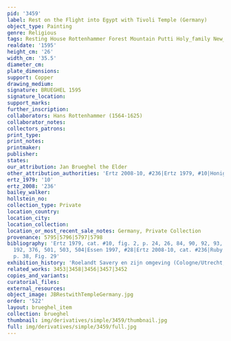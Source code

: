 ```yaml
---
pid: '3459'
label: Rest on the Flight into Egypt with Tivoli Temple (Germany)
object_type: Painting
genre: Religious
tags: Resting House Rottenhammer Forest Mountain Putti Holy_family New_Testament
realdate: '1595'
height_cm: '26'
width_cm: '35.5'
diameter_cm: 
plate_dimensions: 
support: Copper
drawing_medium: 
signature: BRUEGHEL 1595
signature_location: 
support_marks: 
further_inscription: 
collaborators: Hans Rottenhammer (1564-1625)
collaborator_notes: 
collectors_patrons: 
print_type: 
print_notes: 
printmaker: 
publisher: 
states: 
our_attribution: Jan Brueghel the Elder
other_attribution_authorities: 'Ertz 2008-10, #236|Ertz 1979, #10|Honig database'
ertz_1979: '10'
ertz_2008: '236'
bailey_walker: 
hollstein_no: 
collection_type: Private
location_country: 
location_city: 
location_collection: 
location_or_most_recent_sale_notes: Germany, Private Collection
provenance: 5795|5796|5797|5798
bibliography: 'Ertz 1979, cat. #10, fig. 2, p. 24, 26, 84, 90, 92, 93, 114, 124, 176,
  192, 376, 501, 503, 504|Essen 1997, #28|Ertz 2008-10, cat. #236|Ruby in Munich 2013,
  p. 38, Fig. 29'
exhibition_history: 'Roelandt Savery en zijn omgeving (Cologne/Utrecht, 1985/6), #74'
related_works: 3453|3458|3456|3457|3452
copies_and_variants: 
curatorial_files: 
external_resources: 
object_image: JBRestwithTempleGermany.jpg
order: '522'
layout: brueghel_item
collection: brueghel
thumbnail: img/derivatives/simple/3459/thumbnail.jpg
full: img/derivatives/simple/3459/full.jpg
---
```

